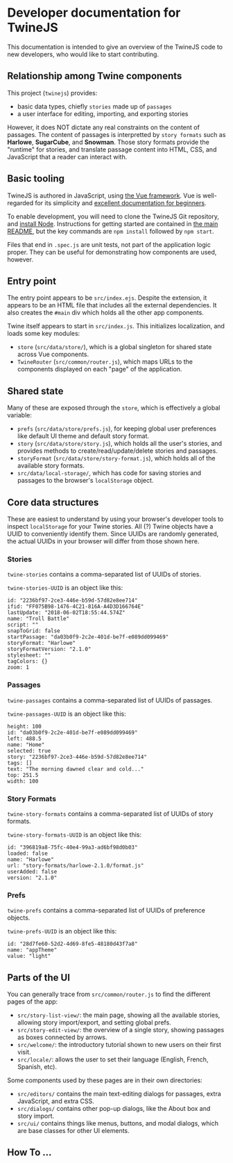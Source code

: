 # Developer documentation for TwineJS

This documentation is intended to give an overview of the TwineJS code to new developers, who would like to start contributing.

## Relationship among Twine components

This project (`twinejs`) provides:

- basic data types, chiefly `stories` made up of `passages`
- a user interface for editing, importing, and exporting stories

However, it does NOT dictate any real constraints on the content of passages.
The content of passages is interpretted by `story formats` such as
**Harlowe**, **SugarCube**, and **Snowman**.
Those story formats provide the "runtime" for stories,
and translate passage content into HTML, CSS, and JavaScript that a reader can interact with.

## Basic tooling

TwineJS is authored in JavaScript, using [the Vue framework](https://vuejs.org/).
Vue is well-regarded for its simplicity and [excellent documentation for beginners](https://vuejs.org/v2/guide/).

To enable development, you will need to clone the TwineJS Git repository,
and [install Node](https://nodejs.org/).
Instructions for getting started are contained in [the main README](../README.md),
but the key commands are `npm install` followed by `npm start`.

Files that end in `.spec.js` are unit tests, not part of the application logic proper.
They can be useful for demonstrating how components are used, however.

## Entry point

The entry point appears to be `src/index.ejs`.
Despite the extension, it appears to be an HTML file that includes all the external dependencies.
It also creates the `#main` div which holds all the other app components.

Twine itself appears to start in `src/index.js`.
This initializes localization, and loads some key modules:

- `store` (`src/data/store/`), which is a global singleton for shared state across Vue components.
- `TwineRouter` (`src/common/router.js`), which maps URLs to the components displayed on each "page" of the application.

## Shared state

Many of these are exposed through the `store`, which is effectively a global variable:

- `prefs` (`src/data/store/prefs.js`), for keeping global user preferences like default UI theme and default story format.
- `story` (`src/data/store/story.js`), which holds all the user's stories, and provides methods to create/read/update/delete stories and passages.
- `storyFormat` (`src/data/store/story-format.js`), which holds all of the available story formats.
- `src/data/local-storage/`, which has code for saving stories and passages to the browser's `localStorage` object.

## Core data structures

These are easiest to understand by using your browser's developer tools to inspect `localStorage` for your Twine stories.
All (?) Twine objects have a UUID to conveniently identify them.
Since UUIDs are randomly generated, the actual UUIDs in your browser will differ from those shown here.

### Stories

`twine-stories` contains a comma-separated list of UUIDs of stories.

`twine-stories-UUID` is an object like this:

```
id: "2236bf97-2ce3-446e-b59d-57d82e8ee714"
ifid: "FF075B98-1476-4C21-816A-A4D3D166764E"
lastUpdate: "2018-06-02T18:55:44.574Z"
name: "Troll Battle"
script: ""
snapToGrid: false
startPassage: "da03b0f9-2c2e-401d-be7f-e089dd099469"
storyFormat: "Harlowe"
storyFormatVersion: "2.1.0"
stylesheet: ""
tagColors: {}
zoom: 1
```

### Passages

`twine-passages` contains a comma-separated list of UUIDs of passages.

`twine-passages-UUID` is an object like this:

```
height: 100
id: "da03b0f9-2c2e-401d-be7f-e089dd099469"
left: 488.5
name: "Home"
selected: true
story: "2236bf97-2ce3-446e-b59d-57d82e8ee714"
tags: []
text: "The morning dawned clear and cold..."
top: 251.5
width: 100
```

### Story Formats

`twine-story-formats` contains a comma-separated list of UUIDs of story formats.

`twine-story-formats-UUID` is an object like this:

```
id: "396819a8-75fc-40e4-99a3-ad6bf98d0b03"
loaded: false
name: "Harlowe"
url: "story-formats/harlowe-2.1.0/format.js"
userAdded: false
version: "2.1.0"
```

### Prefs

`twine-prefs` contains a comma-separated list of UUIDs of preference objects.

`twine-prefs-UUID` is an object like this:

```
id: "28d7fe60-52d2-4d69-8fe5-48180d43f7a8"
name: "appTheme"
value: "light"
```

## Parts of the UI

You can generally trace from `src/common/router.js` to find the different pages of the app:

- `src/story-list-view/`: the main page, showing all the available stories, allowing story import/export, and setting global prefs.
- `src/story-edit-view/`:  the overview of a single story, showing passages as boxes connected by arrows.
- `src/welcome/`: the introductory tutorial shown to new users on their first visit.
- `src/locale/`:  allows the user to set their language (English, French, Spanish, etc).

Some components used by these pages are in their own directories:

- `src/editors/` contains the main text-editing dialogs for passages, extra JavaScript, and extra CSS.
- `src/dialogs/` contains other pop-up dialogs, like the About box and story import.
- `src/ui/` contains things like menus, buttons, and modal dialogs, which are base classes for other UI elements.

## How To ...

